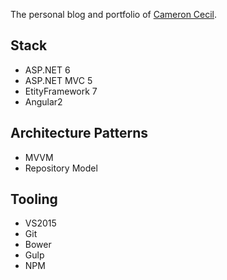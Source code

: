 ﻿
The personal blog and portfolio of [Cameron Cecil](http://camcecil.com).

Stack
-----
* ASP.NET 6
* ASP.NET MVC 5
* EtityFramework 7
* Angular2

Architecture Patterns
------------
* MVVM
* Repository Model

Tooling
-------
* VS2015
* Git
* Bower
* Gulp
* NPM
